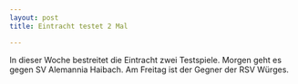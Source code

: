 ```yaml
---
layout: post
title: Eintracht testet 2 Mal

---
```


In dieser Woche bestreitet die Eintracht zwei Testspiele. Morgen geht es gegen SV Alemannia Haibach. Am Freitag ist der Gegner der RSV Würges.


